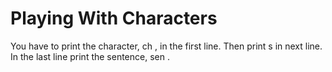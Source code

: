# Playing With Characters
 
You have to print the character, ch , in the first line. Then print s in next line. In the last line print the sentence, sen .
